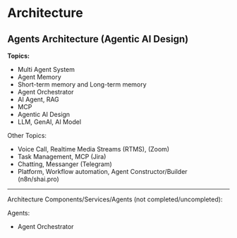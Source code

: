 # Architecture

## Agents Architecture (Agentic AI Design)

**Topics:**

- Multi Agent System
- Agent Memory
- Short-term memory and Long-term memory
- Agent Orchestrator
- AI Agent, RAG
- MCP
- Agentic AI Design
- LLM, GenAI, AI Model

Other Topics:

- Voice Call, Realtime Media Streams (RTMS), (Zoom)
- Task Management, MCP (Jira)
- Chatting, Messanger (Telegram)
- Platform, Workflow automation, Agent Сonstructor/Builder (n8n/shai.pro)

---

Architecture Components/Services/Agents (not completed/uncompleted):

Agents:

- Agent Orchestrator
